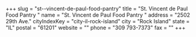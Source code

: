 +++
slug = "st--vincent-de-paul-food-pantry"
title = "St. Vincent de Paul Food Pantry "
name = "St. Vincent de Paul Food Pantry "
address = "2502 29th Ave."
cityIndexKey = "city-il-rock-island"
city = "Rock Island"
state = "IL"
postal = "61201"
website = ""
phone = "309 793-7373"
fax = ""
+++
